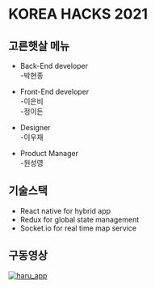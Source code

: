# KOREA HACKS 2021 

## 고른햇살 메뉴

* Back-End developer  
-박현종

* Front-End developer  
-이은비   
-정이든

* Designer  
-이우재 

* Product Manager  
-원성영

## 기술스택
* React native for hybrid app
* Redux for global state management
* Socket.io for real time map service


## 구동영상 

[![haru_app](https://img.youtube.com/vi/AKE0fjI3_mQ/0.jpg)](https://www.youtube.com/watch?v=AKE0fjI3_mQ)

